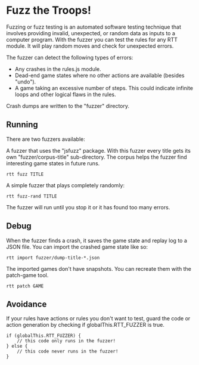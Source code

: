 # Fuzz the Troops!

Fuzzing or fuzz testing is an automated software testing technique that
involves providing invalid, unexpected, or random data as inputs to a computer
program. With the fuzzer you can test the rules for any RTT module. It will
play random moves and check for unexpected errors.

The fuzzer can detect the following types of errors:

* Any crashes in the rules.js module.
* Dead-end game states where no other actions are available (besides "undo").
* A game taking an excessive number of steps. This could indicate infinite loops and other logical flaws in the rules.

Crash dumps are written to the "fuzzer" directory.

## Running

There are two fuzzers available:

A fuzzer that uses the "jsfuzz" package.
With this fuzzer every title gets its own "fuzzer/corpus-title" sub-directory.
The corpus helps the fuzzer find interesting game states in future runs.

	rtt fuzz TITLE

A simple fuzzer that plays completely randomly:

	rtt fuzz-rand TITLE

The fuzzer will run until you stop it or it has found too many errors.

## Debug

When the fuzzer finds a crash, it saves the game state and replay log to a JSON file.
You can import the crashed game state like so:

	rtt import fuzzer/dump-title-*.json

The imported games don't have snapshots. You can recreate them with the patch-game tool.

	rtt patch GAME

## Avoidance

If your rules have actions or rules you don't want to test, guard the code
or action generation by checking if globalThis.RTT_FUZZER is true.

	if (globalThis.RTT_FUZZER) {
		// this code only runs in the fuzzer!
	} else {
		// this code never runs in the fuzzer!
	}

